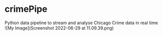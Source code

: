 # crimePipe
Python data pipeline to stream and analyse Chicago Crime data in real time
![My Image](Screenshot 2022-06-29 at 11.09.39.png)
